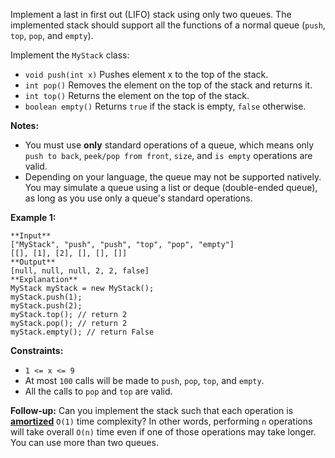 Implement a last in first out (LIFO) stack using only two queues. The
implemented stack should support all the functions of a normal queue (`push`,
`top`, `pop`, and `empty`).

Implement the `MyStack` class:

  * `void push(int x)` Pushes element x to the top of the stack.
  * `int pop()` Removes the element on the top of the stack and returns it.
  * `int top()` Returns the element on the top of the stack.
  * `boolean empty()` Returns `true` if the stack is empty, `false` otherwise.

**Notes:**

  * You must use **only** standard operations of a queue, which means only `push to back`, `peek/pop from front`, `size`, and `is empty` operations are valid.
  * Depending on your language, the queue may not be supported natively. You may simulate a queue using a list or deque (double-ended queue), as long as you use only a queue's standard operations.



**Example 1:**

    
    
    **Input**
    ["MyStack", "push", "push", "top", "pop", "empty"]
    [[], [1], [2], [], [], []]
    **Output**
    [null, null, null, 2, 2, false]
    **Explanation**
    MyStack myStack = new MyStack();
    myStack.push(1);
    myStack.push(2);
    myStack.top(); // return 2
    myStack.pop(); // return 2
    myStack.empty(); // return False
    



**Constraints:**

  * `1 <= x <= 9`
  * At most `100` calls will be made to `push`, `pop`, `top`, and `empty`.
  * All the calls to `pop` and `top` are valid.



**Follow-up:** Can you implement the stack such that each operation is
**[amortized](https://en.wikipedia.org/wiki/Amortized_analysis)** `O(1)` time
complexity? In other words, performing `n` operations will take overall `O(n)`
time even if one of those operations may take longer. You can use more than
two queues.

